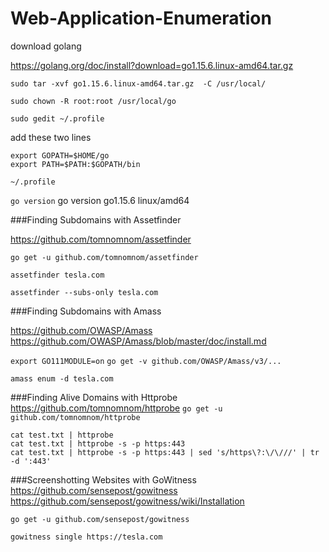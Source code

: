 # Web-Application-Enumeration

download golang

https://golang.org/doc/install?download=go1.15.6.linux-amd64.tar.gz

```sudo tar -xvf go1.15.6.linux-amd64.tar.gz  -C /usr/local/```

```sudo chown -R root:root /usr/local/go```

```sudo gedit ~/.profile```                                                                                                                              

add these two lines 

```
export GOPATH=$HOME/go
export PATH=$PATH:$GOPATH/bin
```

``` ~/.profile ```                                                                                                                                          

```go version```
go version go1.15.6 linux/amd64

###Finding Subdomains with Assetfinder

https://github.com/tomnomnom/assetfinder

```go get -u github.com/tomnomnom/assetfinder```

```assetfinder tesla.com```                                                                                                                                  

```assetfinder --subs-only tesla.com```                                                                                                                     


###Finding Subdomains with Amass

https://github.com/OWASP/Amass
https://github.com/OWASP/Amass/blob/master/doc/install.md

```export GO111MODULE=on```
```go get -v github.com/OWASP/Amass/v3/...```

```amass enum -d tesla.com ```                                                                                                                               


###Finding Alive Domains with Httprobe
https://github.com/tomnomnom/httprobe
```go get -u github.com/tomnomnom/httprobe```

```cat test.txt | httprobe```                                                                                                                             
```cat test.txt | httprobe -s -p https:443```                                                                                                                
```cat test.txt | httprobe -s -p https:443 | sed 's/https\?:\/\///' | tr -d ':443'```



###Screenshotting Websites with GoWitness
https://github.com/sensepost/gowitness
https://github.com/sensepost/gowitness/wiki/Installation

```go get -u github.com/sensepost/gowitness```

```gowitness single https://tesla.com```                                                                                                               


